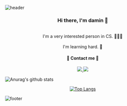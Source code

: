 <p><img src="https://capsule-render.vercel.app/api?type=wave&amp;color=timeAuto&amp;height=300&amp;section=header&amp;text=WElCOME👋&amp;fontSize=45&amp;animation=blinking" alt="header"></p>



<div align="center">
    <h3>
        Hi there, I'm damin 👋
    </h3>
    <br>
        I'm a very interested person in CS. 👩🏻‍💻
    </br>
    <br>
		I'm learning hard. 🌱
	</br>
</div>





<h4 align="center">
    🍑 Contact me 🍑
</h4>
<p align="center">
    <a href="https://www.instagram.com/ming_9da/">
        <img src="https://camo.githubusercontent.com/4b35ee773021544335c6ae54feac667fb862037032b7f09d0cf10ad2d563545b/68747470733a2f2f696d672e736869656c64732e696f2f62616467652f496e7374616772616d2d4534343035463f7374796c653d666c61742d737175617265266c6f676f3d496e7374616772616d266c6f676f436f6c6f723d7768697465266c696e6b3d68747470733a2f2f7777772e696e7374616772616d2e636f6d2f6d796f756e675f5f78642f" data-canonical-src="https://img.shields.io/badge/Instagram-E4405F?style=flat-square&amp;logo=Instagram&amp;logoColor=white&amp;link=https://www.instagram.com/ming_9da/" style="max-width:100%;">
    </a>
    <a href="mailto:daministrator1211@gmail.com">
    <img src="https://camo.githubusercontent.com/1c1f9fb8a04868dfcda3297e042d07a0589eb4643f6472ccbefe336c19107b3a/68747470733a2f2f696d672e736869656c64732e696f2f62616467652f476d61696c2d6431343833363f7374796c653d666c61742d737175617265266c6f676f3d476d61696c266c6f676f436f6c6f723d7768697465266c696e6b3d6a6f6d796f756e67686565333240676d61696c2e636f6d" data-canonical-src="https://img.shields.io/badge/Gmail-d14836?style=flat-square&amp;logo=Gmail&amp;logoColor=white&amp;link=daministrator1211@gmail.com" style="max-width:100%;">
    </a>
</p>
<p align=left>
    <img src="https://github-readme-stats.vercel.app/api?username=damingu&amp;show_icons=true&amp;count_private=true&amp;theme=nord" alt="Anurag&#39;s github stats">
</p>



<p align=center>
    <a href="https://github.com/anuraghazra/github-readme-stats"><img src="https://github-readme-stats.vercel.app/api/top-langs/?username=damingu&amp;layout=compact" alt="Top Langs">
    </a>
</p>



![footer](https://capsule-render.vercel.app/api?type=wave&color=timeAuto&height=300&section=footer)
